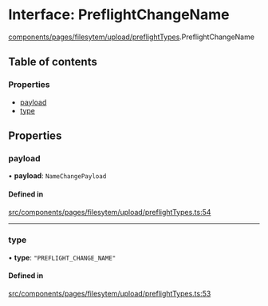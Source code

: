 # Interface: PreflightChangeName

[components/pages/filesytem/upload/preflightTypes](../wiki/components.pages.filesytem.upload.preflightTypes).PreflightChangeName

## Table of contents

### Properties

- [payload](../wiki/components.pages.filesytem.upload.preflightTypes.PreflightChangeName#payload)
- [type](../wiki/components.pages.filesytem.upload.preflightTypes.PreflightChangeName#type)

## Properties

### payload

• **payload**: `NameChangePayload`

#### Defined in

[src/components/pages/filesytem/upload/preflightTypes.ts:54](https://github.com/ExperimentsByFileFighter/WebApp-PoC-technical-Documentation/blob/5171d3e/src/components/pages/filesytem/upload/preflightTypes.ts#L54)

___

### type

• **type**: ``"PREFLIGHT_CHANGE_NAME"``

#### Defined in

[src/components/pages/filesytem/upload/preflightTypes.ts:53](https://github.com/ExperimentsByFileFighter/WebApp-PoC-technical-Documentation/blob/5171d3e/src/components/pages/filesytem/upload/preflightTypes.ts#L53)
